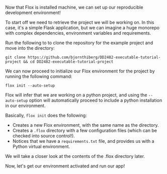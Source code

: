 Now that Flox is installed machine, we can set up our reproducible development environment!

To start off we need to retrieve the project we will be working on. In this case, it's a simple Flask application, but we can imagine a huge monorepo with complex dependencies, environment variables and requirements.

Run the following to to clone the repository for the example project and move into the directory:

`git clone https://github.com/bjornthiberg/DD2482-executable-tutorial-project &&
cd DD2482-executable-tutorial-project`

We can now proceed to initialize our Flox environment for the project by running the following command: 

`flox init --auto-setup`

Flox will infer that we are working on a python project, and using the  `--auto-setup` option will automatically proceed to include a python installation in our environment.

Basically, `flox init` does the following:
- Creates a new Flox environment, with the same name as the directory.
- Creates a `.flox` directory with a few configuration files (which can be checked into source control!).
- Notices that we have a `requirements.txt` file, and provides us with a Python virtual environment.

We will take a closer look at the contents of the .flox directory later.

Now, let's get our environment activated and run our app!
